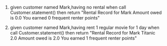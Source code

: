 1.  given customer named Mark,having no rental
    when call Customer.statement()
    then return "Rental Record for Mark
                 Amount owed is 0.0
                 You earned 0 frequent renter points"

2.  given customer named Mark,having rent 1 regular movie for 1 day
    when call Customer.statement()
    then return "Rental Record for Mark
                 	Titanic	2.0
                 Amount owed is 2.0
                 You earned 1 frequent renter points"